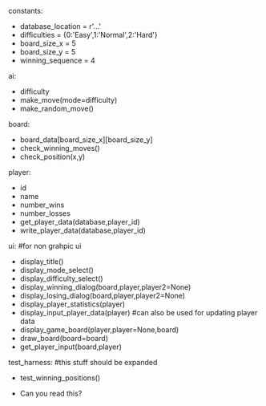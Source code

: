 constants:
* database_location = r'...'
* difficulties = {0:'Easy',1:'Normal',2:'Hard'}
* board_size_x = 5
* board_size_y = 5
* winning_sequence = 4

ai:  
* difficulty
* make_move(mode=difficulty)
* make_random_move()

board:
* board_data[board_size_x][board_size_y]
* check_winning_moves()
* check_position(x,y)

player:
* id
* name
* number_wins
* number_losses
* get_player_data(database,player_id)
* write_player_data(database,player_id)

ui: #for non grahpic ui
* display_title()
* display_mode_select()
* display_difficulty_select()
* display_winning_dialog(board,player,player2=None)
* display_losing_dialog(board,player,player2=None)
* display_player_statistics(player)
* display_input_player_data(player) #can also be used for updating player data
* display_game_board(player,player=None,board)
* draw_board(board=board)
* get_player_input(board,player)


test_harness: #this stuff should be expanded
* test_winning_positions()

* Can you read this?